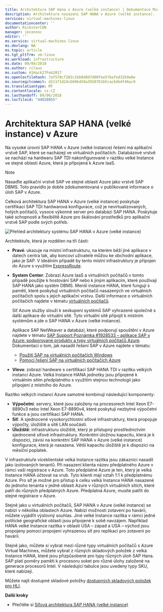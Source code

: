 ```yaml
---
title: Architektura SAP Hana v Azure (velké instance) | Dokumentace Microsoftu
description: Architektura nasazení SAP HANA v Azure (velké instance).
services: virtual-machines-linux
documentationcenter: ''
author: RicksterCDN
manager: jeconnoc
editor: ''
ms.service: virtual-machines-linux
ms.devlang: NA
ms.topic: article
ms.tgt_pltfrm: vm-linux
ms.workload: infrastructure
ms.date: 09/04/2018
ms.author: rclaus
ms.custom: H1Hack27Feb2017
ms.openlocfilehash: 7af578cf282c1bb8d8d7d00fee57bafed32b9a0e
ms.sourcegitcommit: d211f1d24c669b459a3910761b5cacb4b4f46ac9
ms.translationtype: MT
ms.contentlocale: cs-CZ
ms.lasthandoff: 09/06/2018
ms.locfileid: "44028055"
---
```

# <a name="sap-hana-large-instances-architecture-on-azure"></a>Architektura SAP HANA (velké instance) v Azure

Na vysoké úrovni SAP HANA v Azure (velké instance) řešení má aplikační vrstvě SAP, které se nacházejí ve virtuálních počítačích. Databázové vrstvě se nachází na hardwaru SAP TDI nakonfigurované v razítku velké Instance ve stejné oblasti Azure, která je připojená k Azure IaaS.

> [!NOTE]
> Nasaďte aplikační vrstvě SAP ve stejné oblasti Azure jako vrstvě SAP DBMS. Toto pravidlo je dobře zdokumentovaná v publikované informace o úloh SAP v Azure. 

Celková architektura SAP HANA v Azure (velké instance) poskytuje certifikací SAP TDI hardwarová konfigurace, což je nevirtualizovaných, holých počítačů, vysoce výkonné server pro databázi SAP HANA. Poskytuje také schopnosti a flexibilitě Azure pro škálování prostředků pro aplikační vrstvě SAP podle svých potřeb.

![Přehled architektury systému SAP HANA v Azure (velké instance)](./media/hana-overview-architecture/image1-architecture.png)

Architektuře, která je rozdělen na tři části:

- **Pravé**: ukazuje na místní infrastrukturu, na kterém běží jiné aplikace v datech centra tak, aby koncoví uživatelé můžou ke obchodní aplikace, jako je SAP. V ideálním případě by tento místní infrastruktury je připojen do Azure s využitím [ExpressRoute](https://azure.microsoft.com/services/expressroute/).

- **System Center**: Zobrazí Azure IaaS a virtuálních počítačů v tomto případě použijte k hostování SAP nebo k jiným aplikacím, které používají SAP HANA jako systém DBMS. Menší instance HANA, které fungují s pamětí, které poskytují virtuálních počítačů nasazených ve virtuálních počítačích spolu s jejich aplikační vrstvu. Další informace o virtuálních počítačích najdete v tématu [virtuálních počítačů](https://azure.microsoft.com/services/virtual-machines/).

   Síť Azure služby slouží k seskupení systémů SAP vyhrazené společně s další aplikace do virtuální sítě. Tyto virtuální sítě připojit k místním systémům a jde o SAP HANA v Azure (velké instance).

   Aplikace SAP NetWeaver a databází, které podporují spouštění v Azure najdete v tématu [SAP Support Poznámka #1928533 – aplikace SAP v Azure: podporované produkty a typy virtuálních počítačů Azure](https://launchpad.support.sap.com/#/notes/1928533). Dokumentaci o tom, jak nasadit řešení SAP v Azure najdete v tématu:

  -  [Použití SAP na virtuálních počítačích Windows](../../virtual-machines-windows-sap-get-started.md?toc=%2fazure%2fvirtual-machines%2flinux%2ftoc.json)
  -  [Pomocí řešení SAP na virtuálních počítačích Azure](get-started.md?toc=%2fazure%2fvirtual-machines%2flinux%2ftoc.json)

- **Vlevo**: zobrazí hardware s certifikací SAP HANA TDI v razítku velkých instancí Azure. Velká Instance HANA jednotky jsou připojené k virtuálním sítím předplatného s využitím stejnou technologii jako připojení z místního do Azure.

Razítko velkých instancí Azure samotné kombinují následující komponenty:

- **Výpočetní**: servery, které jsou založeny na procesorech Intel Xeon E7-8890v3 nebo Intel Xeon E7-8890v4, které poskytují nezbytné výpočetní funkce a jsou certifikací SAP HANA.
- **Síť**: A sjednocené vysokorychlostní síťové infrastruktury, která propojuje výpočty, úložiště a sítě LAN součásti.
- **Úložiště**: infrastrukturu úložiště, který je přístupný prostřednictvím sjednocené síťové infrastruktury. Konkrétní úložnou kapacitu, která je k dispozici, závisí na konkrétní SAP HANA v Azure (velké instance) konfigurace, která je nasazena. Větší kapacitu úložiště je k dispozici na měsíční poplatek.

V infrastruktuře víceklientské velká Instance razítka jsou zákazníci nasadit jako izolovaných tenantů. Při nasazení klienta název předplatného Azure v rámci vaší registrace v Azure. Toto předplatné Azure je ten, který je velká Instance HANA účtovat na vrub. Tyto klienti mají vztah 1:1 k předplatnému Azure. Pro síť je možné pro přístup k celku velká Instance HANA nasazené do jednoho tenanta v jedné oblasti Azure v různých virtuálních sítích, které patří do různých předplatných Azure. Předplatná Azure, musíte patřit do stejné registrace v Azure. 

Stejně jako u virtuálních počítačů, SAP HANA v Azure (velké instance) se nabízí v několika oblastech Azure. Nabízí možnosti zotavení po havárii, můžete vyjádřit výslovný souhlas. Jiné velké Instance razítka v rámci jedné politické geografické oblasti jsou připojené k sobě navzájem. Například HANA velké Instance razítka v oblasti USA – západ a USA – východ jsou propojeny pomocí propojení vyhrazenou síť pro replikaci pro zotavení po havárii. 

Stejně jako, můžete si vybrat mezi různé typy virtuálních počítačů s Azure Virtual Machines, můžete vybrat z různých skladových položek z velká Instance HANA, které jsou přizpůsobené pro typy různých úloh SAP Hana. SAP platí poměry paměti k procesoru soket pro různé úlohy založené na generace procesorů Intel. V následující tabulce jsou uvedeny typy SKU, které nabízejí.

Můžete najít dostupné skladové položky [dostupných skladových položek pro HLI](hana-available-skus.md).

**Další kroky**
- Přečtěte si [Síťová architektura SAP HANA (velké instance)](hana-network-architecture.md)